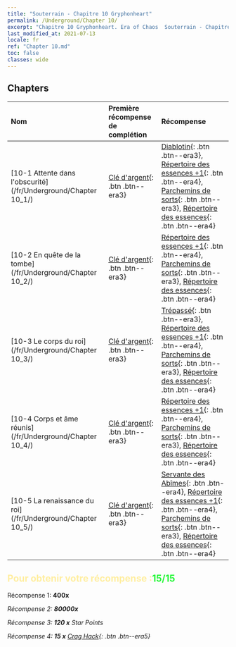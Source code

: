 ```yaml
---
title: "Souterrain - Chapitre 10 Gryphonheart"
permalink: /Underground/Chapter 10/
excerpt: "Chapitre 10 Gryphonheart. Era of Chaos  Souterrain - Chapitre 10. Gryphonheart"
last_modified_at: 2021-07-13
locale: fr
ref: "Chapter 10.md"
toc: false
classes: wide
---
```


## Chapters

  | Nom |  Première récompense de complétion | Récompense |
  |:------------|:------------|:------------| 
  | [10-1 Attente dans l'obscurité](/fr/Underground/Chapter 10_1/) | [Clé d'argent](/ItemsFR/con_693/){: .btn .btn--era3} | [Diablotin](/ItemsFR/unt_226/){: .btn .btn--era3}, [Répertoire des essences +1](/ItemsFR/mat_46/){: .btn .btn--era4}, [Parchemins de sorts](/ItemsFR/con_694/){: .btn .btn--era3}, [Répertoire des essences](/ItemsFR/mat_39/){: .btn .btn--era4} |
  | [10-2 En quête de la tombe](/fr/Underground/Chapter 10_2/) | [Clé d'argent](/ItemsFR/con_693/){: .btn .btn--era3} | [Répertoire des essences +1](/ItemsFR/mat_46/){: .btn .btn--era4}, [Parchemins de sorts](/ItemsFR/con_694/){: .btn .btn--era3}, [Répertoire des essences](/ItemsFR/mat_39/){: .btn .btn--era4} |
  | [10-3 Le corps du roi](/fr/Underground/Chapter 10_3/) | [Clé d'argent](/ItemsFR/con_693/){: .btn .btn--era3} | [Trépassé](/ItemsFR/unt_209/){: .btn .btn--era3}, [Répertoire des essences +1](/ItemsFR/mat_46/){: .btn .btn--era4}, [Parchemins de sorts](/ItemsFR/con_694/){: .btn .btn--era3}, [Répertoire des essences](/ItemsFR/mat_39/){: .btn .btn--era4} |
  | [10-4 Corps et âme réunis](/fr/Underground/Chapter 10_4/) | [Clé d'argent](/ItemsFR/con_693/){: .btn .btn--era3} | [Répertoire des essences +1](/ItemsFR/mat_46/){: .btn .btn--era4}, [Parchemins de sorts](/ItemsFR/con_694/){: .btn .btn--era3}, [Répertoire des essences](/ItemsFR/mat_39/){: .btn .btn--era4} |
  | [10-5 La renaissance du roi](/fr/Underground/Chapter 10_5/) | [Clé d'argent](/ItemsFR/con_693/){: .btn .btn--era3} | [Servante des Abîmes](/ItemsFR/unt_230/){: .btn .btn--era4}, [Répertoire des essences +1](/ItemsFR/mat_46/){: .btn .btn--era4}, [Parchemins de sorts](/ItemsFR/con_694/){: .btn .btn--era3}, [Répertoire des essences](/ItemsFR/mat_39/){: .btn .btn--era4} |


## <span style="color: #ffeea0">Pour obtenir votre récompense :</span><span style="color: #27f73a">15/15</span>

 Récompense 1:  **400x** <i class="fas fa-gem"/>

 Récompense 2:  **80000x** <i class="fas fa-coins"/>

 Récompense 3: **120 x** Star Points

 Récompense 4: **15 x** [Crag Hack](/ItemsFR/her_375/){: .btn .btn--era5}

